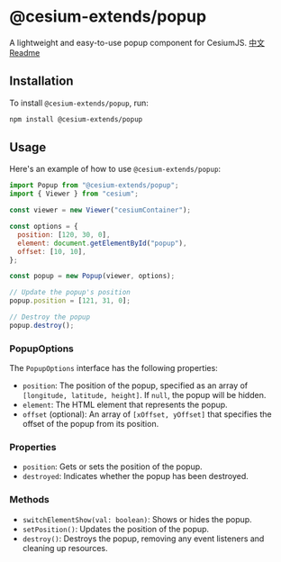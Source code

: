 # @cesium-extends/popup

A lightweight and easy-to-use popup component for CesiumJS.
[中文 Readme](./README_CN.md)

## Installation

To install `@cesium-extends/popup`, run:

```bash
npm install @cesium-extends/popup
```

## Usage

Here's an example of how to use `@cesium-extends/popup`:

```javascript
import Popup from "@cesium-extends/popup";
import { Viewer } from "cesium";

const viewer = new Viewer("cesiumContainer");

const options = {
  position: [120, 30, 0],
  element: document.getElementById("popup"),
  offset: [10, 10],
};

const popup = new Popup(viewer, options);

// Update the popup's position
popup.position = [121, 31, 0];

// Destroy the popup
popup.destroy();
```

### PopupOptions

The `PopupOptions` interface has the following properties:

- `position`: The position of the popup, specified as an array of `[longitude, latitude, height]`. If `null`, the popup will be hidden.
- `element`: The HTML element that represents the popup.
- `offset` (optional): An array of `[xOffset, yOffset]` that specifies the offset of the popup from its position.

### Properties

- `position`: Gets or sets the position of the popup.
- `destroyed`: Indicates whether the popup has been destroyed.

### Methods

- `switchElementShow(val: boolean)`: Shows or hides the popup.
- `setPosition()`: Updates the position of the popup.
- `destroy()`: Destroys the popup, removing any event listeners and cleaning up resources.
